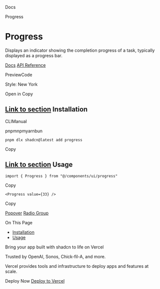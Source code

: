 Docs

Progress

# Progress

Displays an indicator showing the completion progress of a task, typically displayed as a progress bar.

[Docs](https://www.radix-ui.com/docs/primitives/components/progress) [API Reference](https://www.radix-ui.com/docs/primitives/components/progress#api-reference)

PreviewCode

Style: New York

Open in Copy

## [Link to section](\#installation) Installation

CLIManual

pnpmnpmyarnbun

```relative font-mono text-sm leading-none
pnpm dlx shadcn@latest add progress

```

Copy

## [Link to section](\#usage) Usage

```relative rounded bg-muted px-[0.3rem] py-[0.2rem] font-mono text-sm
import { Progress } from "@/components/ui/progress"
```

Copy

```relative rounded bg-muted px-[0.3rem] py-[0.2rem] font-mono text-sm
<Progress value={33} />
```

Copy

[Popover](/docs/components/popover) [Radio Group](/docs/components/radio-group)

On This Page

- [Installation](#installation)
- [Usage](#usage)

Bring your app built with shadcn to life on Vercel

Trusted by OpenAI, Sonos, Chick-fil-A, and more.

Vercel provides tools and infrastructure to deploy apps and features at scale.

Deploy Now [Deploy to Vercel](https://vercel.com/new?utm_source=shadcn_site&utm_medium=web&utm_campaign=docs_cta_deploy_now_callout)